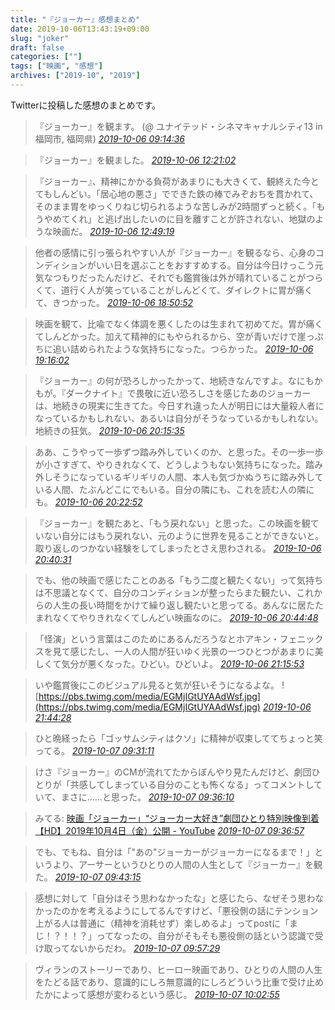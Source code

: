 ```yaml
---
title: "『ジョーカー』感想まとめ"
date: 2019-10-06T13:43:19+09:00
slug: "joker"
draft: false
categories: [""]
tags: ["映画", "感想"]
archives: ["2019-10", "2019"]
---
```

Twitterに投稿した感想のまとめです。

> 『ジョーカー』を観ます。 (@ ユナイテッド・シネマキャナルシティ13 in 福岡市, 福岡県)
> <cite>[2019-10-06 09:14:36](https://twitter.com/Wakupedia/status/1180637444917608448)</cite>

> 『ジョーカー』を観ました。
> <cite>[2019-10-06 12:21:02](https://twitter.com/Wakupedia/status/1180684363500945410)</cite>

> 『ジョーカー』、精神にかかる負荷があまりにも大きくて、観終えた今とてもしんどい。「居心地の悪さ」でできた鉄の棒でみぞおちを貫かれて、そのまま胃をゆっくりねじ切られるような苦しみが2時間ずっと続く。「もうやめてくれ」と逃げ出したいのに目を離すことが許されない、地獄のような映画だ。
> <cite>[2019-10-06 12:49:19](https://twitter.com/Wakupedia/status/1180691480958177280)</cite>

> 他者の感情に引っ張られやすい人が『ジョーカー』を観るなら、心身のコンディションがいい日を選ぶことをおすすめする。自分は今日けっこう元気なつもりだったんだけど、それでも鑑賞後は外が晴れていることがつらくて、道行く人が笑っていることがしんどくて、ダイレクトに胃が痛くて、きつかった。
> <cite>[2019-10-06 18:50:52](https://twitter.com/Wakupedia/status/1180782467319357440)</cite>

> 映画を観て、比喩でなく体調を悪くしたのは生まれて初めてだ。胃が痛くてしんどかった。加えて精神的にもやられるから、空が青いだけで崖っぷちに追い詰められたような気持ちになった。つらかった。
> <cite>[2019-10-06 19:16:02](https://twitter.com/Wakupedia/status/1180788798256336896)</cite>

> 『ジョーカー』の何が恐ろしかったかって、地続きなんですよ。なにもかもが。『ダークナイト』で畏敬に近い恐ろしさを感じたあのジョーカーは、地続きの現実に生きてた。今日すれ違った人が明日には大量殺人者になっているかもしれない、あるいは自分がそうなっているかもしれない。地続きの狂気。
> <cite>[2019-10-06 20:15:35](https://twitter.com/Wakupedia/status/1180803787843391488)</cite>

> ああ、こうやって一歩ずつ踏み外していくのか、と思った。その一歩一歩が小さすぎて、やりきれなくて、どうしようもない気持ちになった。踏み外しそうになっているギリギリの人間、本人も気づかぬうちに踏み外している人間、たぶんどこにでもいる。自分の隣にも、これを読む人の隣にも。
> <cite>[2019-10-06 20:22:52](https://twitter.com/Wakupedia/status/1180805617964859392)</cite>

> 『ジョーカー』を観たあと、「もう戻れない」と思った。この映画を観ていない自分にはもう戻れない、元のように世界を見ることができないと。取り返しのつかない経験をしてしまったとさえ思わされる。
> <cite>[2019-10-06 20:40:31](https://twitter.com/Wakupedia/status/1180810062324850689)</cite>

> でも、他の映画で感じたことのある「もう二度と観たくない」って気持ちは不思議となくて、自分のコンディションが整ったらまた観たい、これからの人生の長い時間をかけて繰り返し観たいと思ってる。あんなに居たたまれなくてやりきれなくてしんどい映画なのに。
> <cite>[2019-10-06 20:44:48](https://twitter.com/Wakupedia/status/1180811137857671169)</cite>

> 「怪演」という言葉はこのためにあるんだろうなとホアキン・フェニックスを見て感じたし、一人の人間が狂いゆく光景の一つひとつがあまりに美しくて気分が悪くなった。ひどい。ひどいよ。
> <cite>[2019-10-06 21:15:53](https://twitter.com/Wakupedia/status/1180818960347889665)</cite>

> いや鑑賞後にこのビジュアル見ると気が狂いそうになるよな。
> ![https://pbs.twimg.com/media/EGMjIGtUYAAdWsf.jpg](https://pbs.twimg.com/media/EGMjIGtUYAAdWsf.jpg)
> <cite>[2019-10-06 21:44:28](https://twitter.com/Wakupedia/status/1180826153331781632)</cite>

> ひと晩経ったら「ゴッサムシティはクソ」に精神が収束しててちょっと笑ってる。
> <cite>[2019-10-07 09:31:11](https://twitter.com/Wakupedia/status/1181004004773384192)</cite>

> けさ『ジョーカー』のCMが流れてたからぼんやり見たんだけど、劇団ひとりが「共感してしまっている自分のことも怖くなる」ってコメントしていて、まさに……と思った。
> <cite>[2019-10-07 09:36:10](https://twitter.com/Wakupedia/status/1181005260359266306)</cite>

> みてる: [映画「ジョーカー」“ジョーカー大好き”劇団ひとり特別映像到着【HD】2019年10月4日（金）公開 - YouTube](https://www.youtube.com/watch?v=luUFQnyQfJs)
> <cite>[2019-10-07 09:36:57](https://twitter.com/Wakupedia/status/1181005457327972352)</cite>

> でも、でもね、自分は「"あの"ジョーカーがジョーカーになるまで！」というより、アーサーというひとりの人間の人生として『ジョーカー』を観た。
> <cite>[2019-10-07 09:43:15](https://twitter.com/Wakupedia/status/1181007041969569792)</cite>

> 感想に対して「自分はそう思わなかったな」と感じたら、なぜそう思わなかったのかを考えるようにしてるんですけど、「悪役側の話にテンション上がる人は普通に（精神を消耗せず）楽しめるよ」ってpostに「まじ！？！！？」ってなったの、自分がそもそも悪役側の話という認識で受け取ってないからだわ。
> <cite>[2019-10-07 09:57:29](https://twitter.com/Wakupedia/status/1181010622244220928)</cite>

> ヴィランのストーリーであり、ヒーロー映画であり、ひとりの人間の人生をたどる話であり、意識的にしろ無意識的にしろどういう比重で受け止めたかによって感想が変わるという感じ。
> <cite>[2019-10-07 10:02:55](https://twitter.com/Wakupedia/status/1181011992154259457)</cite>
